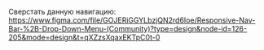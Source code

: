 Сверстать данную навигацию:
https://www.figma.com/file/GOJERiGGYLbzjQN2rd6Ioe/Responsive-Nav-Bar-%2B-Drop-Down-Menu-(Community)?type=design&node-id=126-205&mode=design&t=qXZzsXqaxEKTpC0t-0